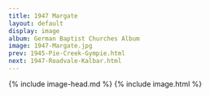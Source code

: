 ```yaml
---
title: 1947 Margate
layout: default
display: image
album: German Baptist Churches Album
image: 1947-Margate.jpg
prev: 1945-Pie-Creek-Gympie.html
next: 1947-Roadvale-Kalbar.html
---
```

{% include image-head.md %}
{% include image.html %}